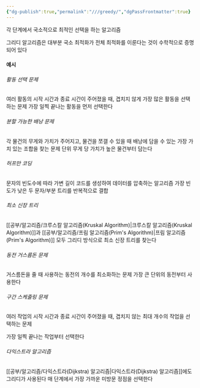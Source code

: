 ```yaml
---
{"dg-publish":true,"permalink":"///greedy/","dgPassFrontmatter":true}
---
```



각 단계에서 국소적으로 최적인 선택을 하는 알고리즘

그리디 알고리즘은 대부분 국소 최적화가 전체 최적화를 이룬다는 것이 수학적으로 증명되어 있다

#### 예시

###### 활동 선택 문제

여러 활동의 시작 시간과 종료 시간이 주어졌을 때, 겹치지 않게 가장 많은 활동을 선택하는 문제
가장 일찍 끝나는 활동을 먼저 선택한다

###### 분할 가능한 배낭 문제

각 물건의 무게와 가치가 주어지고, 물건을 쪼갤 수 있을 때 배낭에 담을 수 있는 가장 가치 있는 조합을 찾는 문제
단위 무게 당 가치가 높은 물건부터 담는다

###### 허프만 코딩

문자의 빈도수에 따라 가변 길이 코드를 생성하여 데이터를 압축하는 알고리즘
가장 빈도가 낮은 두 문자/부분 트리를 반복적으로 결합

###### 최소 신장 트리

[[공부/알고리즘/크루스칼 알고리즘(Kruskal Algorithm)\|크루스칼 알고리즘(Kruskal Algorithm)]]과 [[공부/알고리즘/프림 알고리즘(Prim's Algorithm)\|프림 알고리즘(Prim's Algorithm)]] 모두 그리디 방식으로 최소 신장 트리를 찾는다

###### 동전 거스름돈 문제

거스름돈을 줄 때 사용하는 동전의 개수를 최소화하는 문제
가장 큰 단위의 동전부터 사용한다

###### 구간 스케줄링 문제

여러 작업의 시작 시간과 종료 시간이 주어졌을 때, 겹치지 않는 최대 개수의 작업을 선택하는 문제

가장 일찍 끝나는 작업부터 선택한다

###### 다익스트라 알고리즘
[[공부/알고리즘/다익스트라(Dijkstra) 알고리즘\|다익스트라(Dijkstra) 알고리즘]]에도 그리디가 사용된다
매 단계에서 가장 가까운 미방문 정점을 선택한다